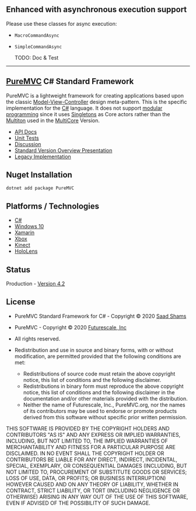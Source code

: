 ## Enhanced with asynchronous execution support
Please use these classes for async execution:
* `MacroCommandAsync`
* `SimpleCommandAsync`

  TODO: Doc & Test

-------------------------------------------------------

## [PureMVC](http://puremvc.github.com/) C# Standard Framework

PureMVC is a lightweight framework for creating applications based upon the classic [Model-View-Controller](http://en.wikipedia.org/wiki/Model-view-controller) design meta-pattern. This is the specific implementation for the [C#](https://en.wikipedia.org/wiki/C_Sharp_(programming_language)) language. It does not support [modular programming](http://en.wikipedia.org/wiki/Modular_programming) since it uses [Singletons](http://en.wikipedia.org/wiki/Singleton_pattern) as Core actors rather than the [Multiton](http://en.wikipedia.org/wiki/Multiton) used in the [MultiCore](https://github.com/PureMVC/puremvc-csharp-multicore-framework/wiki) Version.

* [API Docs](http://puremvc.org/pages/docs/CSharp/standard/)
* [Unit Tests](http://puremvc.org/pages/images/screenshots/PureMVC-Shot-CSharp-Standard-UnitTests.png)
* [Discussion](http://forums.puremvc.org/index.php?board=72.0)
* [Standard Version Overview Presentation](http://puremvc.tv/#P100)
* [Legacy Implementation](https://github.com/PureMVC/puremvc-csharp-standard-framework/tree/3.2.0)

## Nuget Installation
`dotnet add package PureMVC`

## Platforms / Technologies
* [C#](https://en.wikipedia.org/wiki/C_Sharp_(programming_language))
* [Windows 10](https://en.wikipedia.org/wiki/Windows_10)
* [Xamarin](https://en.wikipedia.org/wiki/Xamarin)
* [Xbox](https://en.wikipedia.org/wiki/Xbox)
* [Kinect](https://en.wikipedia.org/wiki/Kinect)
* [HoloLens](https://en.wikipedia.org/wiki/Microsoft_HoloLens)

## Status
Production - [Version 4.2](https://github.com/PureMVC/puremvc-csharp-standard-framework/blob/master/VERSION)

## License
* PureMVC Standard Framework for C# - Copyright © 2020 [Saad Shams](https://www.linkedin.com/in/muizz)
* PureMVC - Copyright © 2020 [Futurescale, Inc](http://futurescale.com) 
* All rights reserved.

* Redistribution and use in source and binary forms, with or without modification, are permitted provided that the following conditions are met:

  * Redistributions of source code must retain the above copyright notice, this list of conditions and the following disclaimer.
  * Redistributions in binary form must reproduce the above copyright notice, this list of conditions and the following disclaimer in the documentation and/or other materials provided with the distribution.
  * Neither the name of Futurescale, Inc., PureMVC.org, nor the names of its contributors may be used to endorse or promote products derived from this software without specific prior written permission.

THIS SOFTWARE IS PROVIDED BY THE COPYRIGHT HOLDERS AND CONTRIBUTORS "AS IS" AND ANY EXPRESS OR IMPLIED WARRANTIES, INCLUDING, BUT NOT LIMITED TO, THE IMPLIED WARRANTIES OF MERCHANTABILITY AND FITNESS FOR A PARTICULAR PURPOSE ARE DISCLAIMED. IN NO EVENT SHALL THE COPYRIGHT HOLDER OR CONTRIBUTORS BE LIABLE FOR ANY DIRECT, INDIRECT, INCIDENTAL, SPECIAL, EXEMPLARY, OR CONSEQUENTIAL DAMAGES (INCLUDING, BUT NOT LIMITED TO, PROCUREMENT OF SUBSTITUTE GOODS OR SERVICES; LOSS OF USE, DATA, OR PROFITS; OR BUSINESS INTERRUPTION) HOWEVER CAUSED AND ON ANY THEORY OF LIABILITY, WHETHER IN CONTRACT, STRICT LIABILITY, OR TORT (INCLUDING NEGLIGENCE OR OTHERWISE) ARISING IN ANY WAY OUT OF THE USE OF THIS SOFTWARE, EVEN IF ADVISED OF THE POSSIBILITY OF SUCH DAMAGE.
